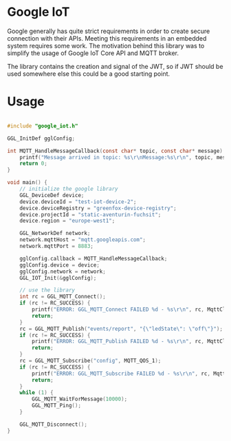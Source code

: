# Google IoT

Google generally has quite strict requirements in order to create secure connection with their APIs. Meeting this requirements in an embedded system requires some work. The motivation behind this library was to simplify the usage of Google IoT Core API and MQTT broker.

The library contains the creation and signal of the JWT, so if JWT should be used somewhere else this could be a good starting point.

# Usage

```c

#include "google_iot.h"

GGL_InitDef gglConfig;

int MQTT_HandleMessageCallback(const char* topic, const char* message) {
    printf("Message arrived in topic: %s\r\nMessage:%s\r\n", topic, message);
    return 0;
}

void main() {
    // initialize the google library
    GGL_DeviceDef device;
    device.deviceId = "test-iot-device-2";
    device.deviceRegistry = "greenfox-device-registry";
    device.projectId = "static-aventurin-fuchsit";
    device.region = "europe-west1";

    GGL_NetworkDef network;
    network.mqttHost = "mqtt.googleapis.com";
    network.mqttPort = 8883;

    gglConfig.callback = MQTT_HandleMessageCallback;
    gglConfig.device = device;
    gglConfig.network = network;
    GGL_IOT_Init(&gglConfig);

    // use the library
    int rc = GGL_MQTT_Connect();
    if (rc != RC_SUCCESS) {
        printf("ERROR: GGL_MQTT_Connect FAILED %d - %s\r\n", rc, MqttClient_ReturnCodeToString(rc));
        return;
    }
    rc = GGL_MQTT_Publish("events/report", "{\"ledState\": \"off\"}");
    if (rc != RC_SUCCESS) {
        printf("ERROR: GGL_MQTT_Publish FAILED %d - %s\r\n", rc, MqttClient_ReturnCodeToString(rc));
        return;
    }
    rc = GGL_MQTT_Subscribe("config", MQTT_QOS_1);
    if (rc != RC_SUCCESS) {
        printf("ERROR: GGL_MQTT_Subscribe FAILED %d - %s\r\n", rc, MqttClient_ReturnCodeToString(rc));
        return;
    }
    while (1) {
        GGL_MQTT_WaitForMessage(10000);
        GGL_MQTT_Ping();
    }

    GGL_MQTT_Disconnect();
}
```